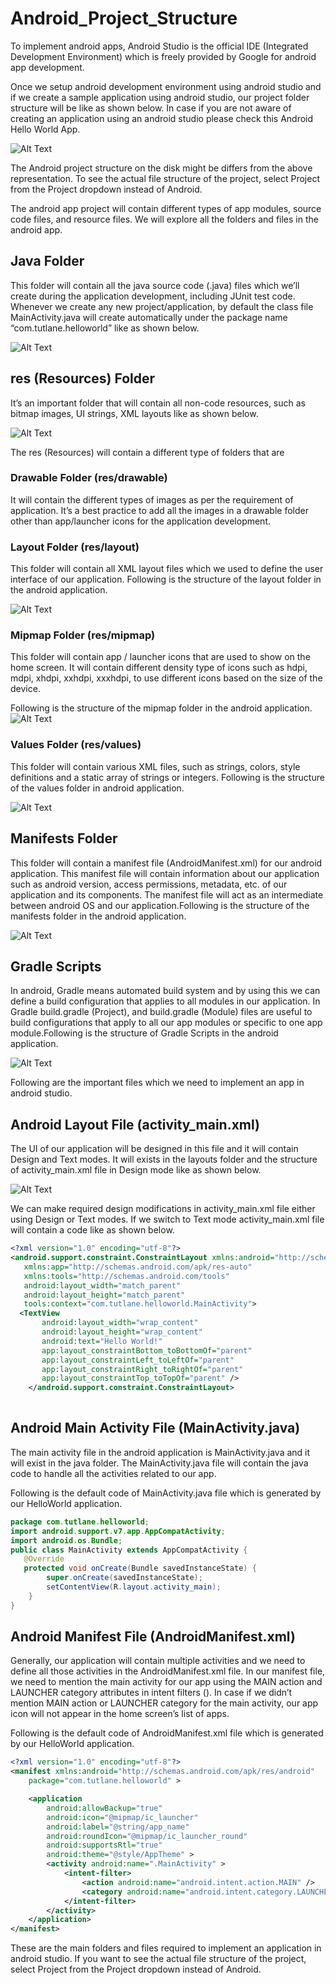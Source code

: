 # Android_Project_Structure
To implement android apps, Android Studio is the official IDE (Integrated Development Environment) which is freely provided by Google for android app development.

Once we setup android development environment using android studio and if we create a sample application using android studio, our project folder structure will be like as shown below. 
In case if you are not aware of creating an application using an android studio please check this Android Hello World App.

 ![Alt Text](https://www.tutlane.com/images/android/android_app_project_folder_structure.png)

The Android project structure on the disk might be differs from the above representation. To see the actual file structure of the project,
select Project from the Project dropdown instead of Android.

The android app project will contain different types of app modules, source code files, and resource files. We will explore all the folders and files in the android app.

## Java Folder
This folder will contain all the java source code (.java) files which we’ll create during the application development, 
including JUnit test code. Whenever we create any new project/application, by default the class file MainActivity.java will create automatically 
under the package name “com.tutlane.helloworld” like as shown below.

 ![Alt Text](https://www.tutlane.com/images/android/android_app_java_folder.png)

## res (Resources) Folder
It’s an important folder that will contain all non-code resources, such as bitmap images, UI strings, XML layouts like as shown below.

 ![Alt Text](https://www.tutlane.com/images/android/android_app_res_folder.png)

The res (Resources) will contain a different type of folders that are

### Drawable Folder (res/drawable)
It will contain the different types of images as per the requirement of application. 
It’s a best practice to add all the images in a drawable folder other than app/launcher icons for the application development.

### Layout Folder (res/layout)
This folder will contain all XML layout files which we used to define the user interface of our application.
Following is the structure of the layout folder in the android application.

 ![Alt Text](https://www.tutlane.com/images/android/android_app_layout_folder.png)

### Mipmap Folder (res/mipmap)
This folder will contain app / launcher icons that are used to show on the home screen. 
It will contain different density type of icons such as hdpi, mdpi, xhdpi, xxhdpi, xxxhdpi, to use different icons based on the size of the device.

 Following is the structure of the mipmap folder in the android application.
  ![Alt Text](https://www.tutlane.com/images/android/android_app_hdpi_mdpi_folders.png)
 ### Values Folder (res/values)
This folder will contain various XML files, such as strings, colors, style definitions and a static array of strings or integers. 
Following is the structure of the values folder in android application.

 ![Alt Text](https://www.tutlane.com/images/android/android_app_values_folder.png)
## Manifests Folder
This folder will contain a manifest file (AndroidManifest.xml) for our android application. 
This manifest file will contain information about our application such as android version, access permissions, metadata, etc. of our application and its components.
The manifest file will act as an intermediate between android OS and our application.Following is the structure of the manifests folder in the android application.

 ![Alt Text](https://www.tutlane.com/images/android/android_app_manifest_xml_file.png)
## Gradle Scripts
In android, Gradle means automated build system and by using this we can define a build configuration that applies to all modules in our application.
In Gradle build.gradle (Project), and build.gradle (Module) files are useful to build configurations that apply to all our app modules or specific to one app module.Following is the structure of Gradle Scripts in the android application.
  
  ![Alt Text](https://www.tutlane.com/images/android/android_gradle_scripts_folder_structure.png)
 
 Following are the important files which we need to implement an app in android studio.

## Android Layout File (activity_main.xml)
The UI of our application will be designed in this file and it will contain Design and Text modes. 
It will exists in the layouts folder and the structure of activity_main.xml file in Design mode like as shown below.
 
 ![Alt Text](https://www.tutlane.com/images/android/android_hello_world_app_layout_xml_file.png)

We can make required design modifications in activity_main.xml file either using Design or Text modes. 
 If we switch to Text mode activity_main.xml file will contain a code like as shown below.
 
 ```xml
<?xml version="1.0" encoding="utf-8"?>
<android.support.constraint.ConstraintLayout xmlns:android="http://schemas.android.com/apk/res/android"
    xmlns:app="http://schemas.android.com/apk/res-auto"
    xmlns:tools="http://schemas.android.com/tools"
    android:layout_width="match_parent"
    android:layout_height="match_parent"
    tools:context="com.tutlane.helloworld.MainActivity">
   <TextView
        android:layout_width="wrap_content"
        android:layout_height="wrap_content"
        android:text="Hello World!"
        app:layout_constraintBottom_toBottomOf="parent"
        app:layout_constraintLeft_toLeftOf="parent"
        app:layout_constraintRight_toRightOf="parent"
        app:layout_constraintTop_toTopOf="parent" />
     </android.support.constraint.ConstraintLayout>
     
```
 ## Android Main Activity File (MainActivity.java)
The main activity file in the android application is MainActivity.java and it will exist in the java folder.
The MainActivity.java file will contain the java code to handle all the activities related to our app.

Following is the default code of MainActivity.java file which is generated by our HelloWorld application.

```java
package com.tutlane.helloworld;
import android.support.v7.app.AppCompatActivity;
import android.os.Bundle;
public class MainActivity extends AppCompatActivity {
   @Override
   protected void onCreate(Bundle savedInstanceState) {
        super.onCreate(savedInstanceState);
        setContentView(R.layout.activity_main);
    }
}
```

## Android Manifest File (AndroidManifest.xml)

Generally, our application will contain multiple activities and we need to define all those activities in the AndroidManifest.xml file.
In our manifest file, we need to mention the main activity for our app using the MAIN action and LAUNCHER category attributes in intent filters (<intent-filter>). 
In case if we didn’t mention MAIN action or LAUNCHER category for the main activity, our app icon will not appear in the home screen’s list of apps.

Following is the default code of AndroidManifest.xml file which is generated by our HelloWorld application.

```xml
<?xml version="1.0" encoding="utf-8"?>
<manifest xmlns:android="http://schemas.android.com/apk/res/android"
    package="com.tutlane.helloworld" >

    <application
        android:allowBackup="true"
        android:icon="@mipmap/ic_launcher"
        android:label="@string/app_name"
        android:roundIcon="@mipmap/ic_launcher_round"
        android:supportsRtl="true"
        android:theme="@style/AppTheme" >
        <activity android:name=".MainActivity" >
            <intent-filter>
                <action android:name="android.intent.action.MAIN" />
                <category android:name="android.intent.category.LAUNCHER" />
            </intent-filter>
        </activity>
    </application>
</manifest>
```


These are the main folders and files required to implement an application in android studio. 
If you want to see the actual file structure of the project, select Project from the Project dropdown instead of Android.










 



 
